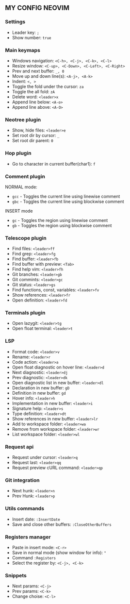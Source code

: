 ## MY CONFIG NEOVIM

### Settings

- Leader key: `;`
- Show number: `true`

### Main keymaps

- Windows navigation: `<C-h>, <C-j>, <C-k>, <C-l>`
- Resize window: `<C-up>, <C-Down>, <C-Left>, <C-Right>`
- Prev and next buffer: `_, 0`
- Move up and down line(s): `<A-j>, <A-k>`
- Indent: `<, >`
- Toggle the fold under the cursor: `za`
- Toggle the all fold: `zA`
- Delete word: `<leader>x`
- Append line below: `<A-o>`
- Append line above: `<A-O>`

### Neotree plugin

- Show, hide files: `<leader>e`
- Set root dir by cursor: `_`
- Set root dir parent: `0`

### Hop plugin

- Go to character in current buffer(char1): `f`

### Comment plugin

NORMAL mode:

- `gcc` - Toggles the current line using linewise comment
- `gbc` - Toggles the current line using blockwise comment

INSERT mode

- `gc` - Toggles the region using linewise comment
- `gb` - Toggles the region using blockwise comment

### Telescope plugin

- Find files: `<leader>ff`
- Find grep: `<leader>fg`
- Find buffer: `<leader>fb`
- Find buffer with preview: `<Tab>`
- Find help vim: `<leader>fh`
- Git branches: `<leader>gb`
- Git commints: `<leader>gc`
- Git status: `<leader>gs`
- Find functions, const, variables: `<leader>fv`
- Show references: `<leader>fr`
- Open definition: `<leader>fd`

### Terminals plugin

- Open lazygit: `<leader>tg`
- Open float terminal: `<leader>t`

### LSP

- Format code: `<leader>v`
- Rename: `<leader>r`
- Code action: `<leader>a`
- Open float diagnostic on hover line: `<leader>d`
- Next diagnostic: `<leader>dj`
- Prev diagnostic: `<leader>dk`
- Open diagnostic list in new buffer: `<leader>dl`
- Declaration in new buffer: `gD`
- Definition in new buffer: `gd`
- Hover info: `<leader>h`
- Implementation in new buffer: `<leader>i`
- Signature help: `<leader>s`
- Type definition: `<leader>dt`
- Show references in new buffer: `<leader>lr`
- Add to workspace folder: `<leader>wa`
- Remove from workspace folder: `<leader>wr`
- List workspace folder: `<leader>wl`

### Request api

- Request under cursor: `<leader>q`
- Request last: `<leader>qq`
- Request preview cURL command: `<leader>qp`

### Git integration

- Next hunk: `<leader>n`
- Prev Hunk: `<leader>p`

### Utils commands

- Insert date: `:InsertDate`
- Save and close other buffers: `:CloseOtherBuffers`

### Registers manager

- Paste in insert mode: `<C-r>`
- Save in normal mode (show window for info): `"`
- Command `:Registers`
- Select the register by: `<C-j>, <C-k>`

### Snippets

- Next params: `<C-j>`
- Prev params: `<C-k>`
- Change choise: `<C-l>`
